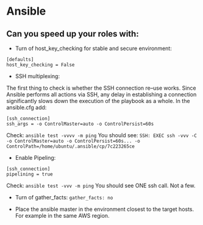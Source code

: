 # Ansible

## Can you speed up your roles with:


- Turn of host_key_checking for stable and secure environment:
```
[defaults]
host_key_checking = False
```


- SSH multiplexing:

The first thing to check is whether the SSH connection re–use works. Since Ansible performs all actions via SSH, any delay in establishing a connection significantly slows down the execution of the playbook as a whole.
In the ansible.cfg add:
```
[ssh_connection]
ssh_args = -o ControlMaster=auto -o ControlPersist=60s
```
Check: 
```ansible test -vvvv -m ping``` 
You should see: 
```SSH: EXEC ssh -vvv -C -o ControlMaster=auto -o ControlPersist=60s... -o ControlPath=/home/ubuntu/.ansible/cp/7c223265ce```


- Enable Pipeling:
```
[ssh_connection]
pipelining = true
```
Check: 
```ansible test -vvv -m ping``` 
You should see ONE ssh call. Not a few.


- Turn of gather_facts:
```gather_facts: no```


- Place the ansible master in the environment closest to the target hosts. For example in the same AWS region.
